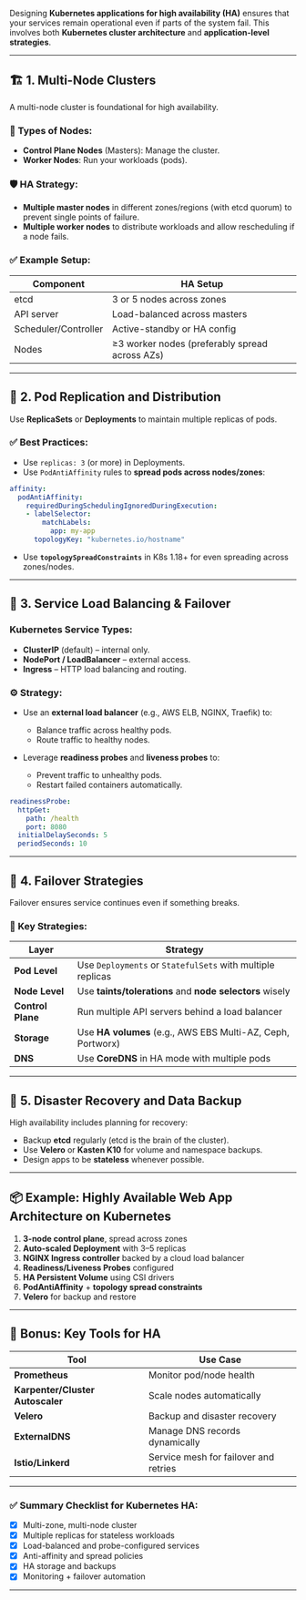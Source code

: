Designing **Kubernetes applications for high availability (HA)** ensures that your services remain operational even if parts of the system fail. This involves both **Kubernetes cluster architecture** and **application-level strategies**.

---

## 🏗️ 1. **Multi-Node Clusters**

A multi-node cluster is foundational for high availability.

### 🔹 Types of Nodes:

* **Control Plane Nodes** (Masters): Manage the cluster.
* **Worker Nodes**: Run your workloads (pods).

### 🛡️ HA Strategy:

* **Multiple master nodes** in different zones/regions (with etcd quorum) to prevent single points of failure.
* **Multiple worker nodes** to distribute workloads and allow rescheduling if a node fails.

### ✅ Example Setup:

| Component            | HA Setup                                       |
| -------------------- | ---------------------------------------------- |
| etcd                 | 3 or 5 nodes across zones                      |
| API server           | Load-balanced across masters                   |
| Scheduler/Controller | Active-standby or HA config                    |
| Nodes                | ≥3 worker nodes (preferably spread across AZs) |

---

## 🚦 2. **Pod Replication and Distribution**

Use **ReplicaSets** or **Deployments** to maintain multiple replicas of pods.

### ✅ Best Practices:

* Use `replicas: 3` (or more) in Deployments.
* Use `PodAntiAffinity` rules to **spread pods across nodes/zones**:

```yaml
affinity:
  podAntiAffinity:
    requiredDuringSchedulingIgnoredDuringExecution:
    - labelSelector:
        matchLabels:
          app: my-app
      topologyKey: "kubernetes.io/hostname"
```

* Use **`topologySpreadConstraints`** in K8s 1.18+ for even spreading across zones/nodes.

---

## 🔁 3. **Service Load Balancing & Failover**

### Kubernetes Service Types:

* **ClusterIP** (default) – internal only.
* **NodePort / LoadBalancer** – external access.
* **Ingress** – HTTP load balancing and routing.

### ⚙️ Strategy:

* Use an **external load balancer** (e.g., AWS ELB, NGINX, Traefik) to:

  * Balance traffic across healthy pods.
  * Route traffic to healthy nodes.

* Leverage **readiness probes** and **liveness probes** to:

  * Prevent traffic to unhealthy pods.
  * Restart failed containers automatically.

```yaml
readinessProbe:
  httpGet:
    path: /health
    port: 8080
  initialDelaySeconds: 5
  periodSeconds: 10
```

---

## 🔄 4. **Failover Strategies**

Failover ensures service continues even if something breaks.

### 🎯 Key Strategies:

| Layer             | Strategy                                                    |
| ----------------- | ----------------------------------------------------------- |
| **Pod Level**     | Use `Deployments` or `StatefulSets` with multiple replicas  |
| **Node Level**    | Use **taints/tolerations** and **node selectors** wisely    |
| **Control Plane** | Run multiple API servers behind a load balancer             |
| **Storage**       | Use **HA volumes** (e.g., AWS EBS Multi-AZ, Ceph, Portworx) |
| **DNS**           | Use **CoreDNS** in HA mode with multiple pods               |

---

## 🧠 5. **Disaster Recovery and Data Backup**

High availability includes planning for recovery:

* Backup **etcd** regularly (etcd is the brain of the cluster).
* Use **Velero** or **Kasten K10** for volume and namespace backups.
* Design apps to be **stateless** whenever possible.

---

## 📦 Example: Highly Available Web App Architecture on Kubernetes

1. **3-node control plane**, spread across zones
2. **Auto-scaled Deployment** with 3–5 replicas
3. **NGINX Ingress controller** backed by a cloud load balancer
4. **Readiness/Liveness Probes** configured
5. **HA Persistent Volume** using CSI drivers
6. **PodAntiAffinity** + **topology spread constraints**
7. **Velero** for backup and restore

---

## 🧩 Bonus: Key Tools for HA

| Tool                             | Use Case                              |
| -------------------------------- | ------------------------------------- |
| **Prometheus**                   | Monitor pod/node health               |
| **Karpenter/Cluster Autoscaler** | Scale nodes automatically             |
| **Velero**                       | Backup and disaster recovery          |
| **ExternalDNS**                  | Manage DNS records dynamically        |
| **Istio/Linkerd**                | Service mesh for failover and retries |

---

### ✅ Summary Checklist for Kubernetes HA:

* [x] Multi-zone, multi-node cluster
* [x] Multiple replicas for stateless workloads
* [x] Load-balanced and probe-configured services
* [x] Anti-affinity and spread policies
* [x] HA storage and backups
* [x] Monitoring + failover automation

---
